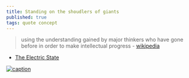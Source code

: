 ```yaml
---
title: Standing on the shoudlers of giants
published: true
tags: quote concept
---
```

> using the understanding gained by major thinkers who have gone before in order to make intellectual progress - [wikipedia](https://en.wikipedia.org/wiki/Standing_on_the_shoulders_of_giants)

- [The Electric State](https://www.imdb.com/title/tt7766378/)

[![caption](https://i.ytimg.com/vi/PGNx5clBLTk/maxresdefault.jpg)](https://www.youtube.com/watch?v=BOdca_kJimE)
